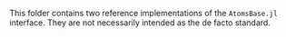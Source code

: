 
This folder contains two reference implementations of the `AtomsBase.jl` 
interface. They are not necessarily intended as the de facto standard.
